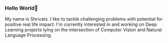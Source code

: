 ### Hello World👋

My name is Shrivats. I like to tackle challenging problems with potential for positive real life impact. 
I'm currently interested in and working on Deep Learning projects lying on the intersection of Computer Vision and Natural Language Processing.

<!--
**ShrivatsAgrawal/ShrivatsAgrawal** is a ✨ _special_ ✨ repository because its `README.md` (this file) appears on your GitHub profile.

Here are some ideas to get you started:

- 🔭 I’m currently working on ...
- 🌱 I’m currently learning ...
- 👯 I’m looking to collaborate on ...
- 🤔 I’m looking for help with ...
- 💬 Ask me about ...
- 📫 How to reach me: ...
- 😄 Pronouns: ...
- ⚡ Fun fact: ...
-->
